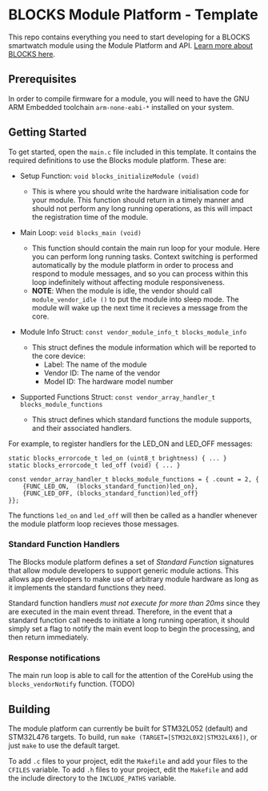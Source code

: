 # BLOCKS Module Platform - Template
This repo contains everything you need to start developing for a BLOCKS smartwatch module using the Module Platform and API. [Learn more about BLOCKS here](https:/wwww.chooseblocks.com).

## Prerequisites
In order to compile firmware for a module, you will need to have the GNU ARM Embedded toolchain `arm-none-eabi-*` installed on your system. 

## Getting Started
To get started, open the `main.c` file included in this template. It contains the required definitions to use the Blocks module platform. These are:

- Setup Function: `void blocks_initializeModule (void)`
  - This is where you should write the hardware initialisation code for your module. This function should return in a timely manner and should not perform any long running operations, as this will impact the registration time of the module.

- Main Loop: `void blocks_main (void)`
  - This function should contain the main run loop for your module. Here you can perform long running tasks. Context switching is performed automatically by the module platform in order to process and respond to module messages, and so you can process within this loop indefinitely without affecting module responsiveness.
  - **NOTE**: When the module is idle, the vendor should call `module_vendor_idle ()` to put the module into sleep mode. The module will wake up the next time it recieves a message from the core. 
  
- Module Info Struct: `const vendor_module_info_t blocks_module_info`
  - This struct defines the module information which will be reported to the core device:
    - Label: The name of the module
    - Vendor ID: The name of the vendor
    - Model ID: The hardware model number
    
- Supported Functions Struct: `const vendor_array_handler_t blocks_module_functions`
  - This struct defines which standard functions the module supports, and their associated handlers. 
 
For example, to register handlers for the LED_ON and LED_OFF messages:
```
static blocks_errorcode_t led_on (uint8_t brightness) { ... }
static blocks_errorcode_t led_off (void) { ... }

const vendor_array_handler_t blocks_module_functions = { .count = 2, {
	{FUNC_LED_ON,  (blocks_standard_function)led_on},
	{FUNC_LED_OFF, (blocks_standard_function)led_off}
}};
```

The functions `led_on` and `led_off` will then be called as a handler whenever the module platform loop recieves those messages. 

### Standard Function Handlers
The Blocks module platform defines a set of *Standard Function* signatures that allow module developers to support generic module actions. This allows app developers to make use of arbitrary module hardware as long as it implements the standard functions they need. 

Standard function handlers *must not execute for more than 20ms* since they are executed in the main event thread. Therefore, in the event that a standard function call needs to initiate a long running operation, it should simply set a flag to notify the main event loop to begin the processing, and then return immediately. 

### Response notifications
The main run loop is able to call for the attention of the CoreHub using the `blocks_vendorNotify` function. (TODO)

## Building
The module platform can currently be built for STM32L052 (default) and STM32L476 targets. To build, run `make (TARGET=[STM32L0X2|STM32L4X6])`, or just `make` to use the default target.

To add `.c` files to your project, edit the `Makefile` and add your files to the `CFILES` variable.
To add `.h` files to your project, edit the `Makefile` and add the include directory to the `INCLUDE_PATHS` variable.
